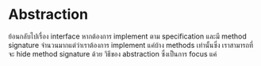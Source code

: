 # Abstraction

ย้อนกลับไปเรื่อง interface หากต้องการ implement ตาม specification และมี method signature จำนวนมากแต่ว่าเราต้องการ implement แค่บ้าง methods เท่านั้นซึ่ง เราสามารถที่จะ hide method signature ด้วย วิธีของ abstraction ซึ่งเป็นการ focus แค่
